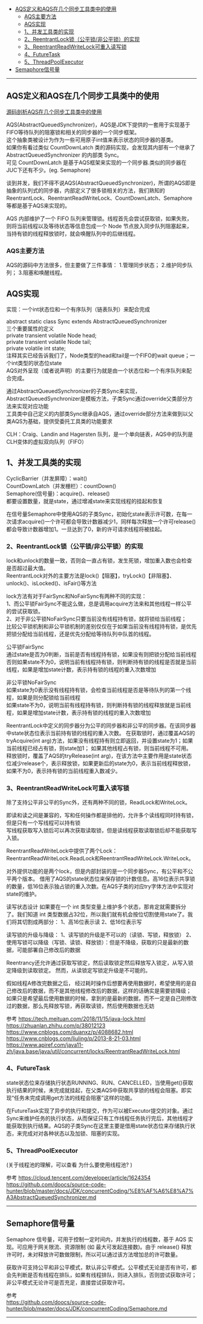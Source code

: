 - [AQS定义和AQS在几个同步工具类中的使用](#AQS定义和AQS在几个同步工具类中的使用)
    - [AQS主要方法](#AQS主要方法)
    - [AQS实现](#AQS实现)
    - [1、并发工具类的实现](#1、并发工具类的实现)
    - [2、ReentrantLock锁（公平锁/非公平锁）的实现](#2、ReentrantLock锁（公平锁/非公平锁）的实现)
    - [3、ReentrantReadWriteLock可重入读写锁](#3、ReentrantReadWriteLock可重入读写锁)
    - [4、FutureTask](#4、FutureTask)
    - [5、ThreadPoolExecutor](#5、ThreadPoolExecutor)
- [Semaphore信号量](#Semaphore信号量)


---------------------------------------------------------------------------------------------------------------------
## AQS定义和AQS在几个同步工具类中的使用

[源码剖析AQS在几个同步工具类中的使用](http://ifeve.com/abstractqueuedsynchronizer-use/)

AQS(AbstractQueuedSynchronizer)，AQS是JDK下提供的一套用于实现基于FIFO等待队列的阻塞锁和相关的同步器的一个同步框架。  
这个抽象类被设计为作为一些可用原子int值来表示状态的同步器的基类。  
如果你有看过类似 CountDownLatch 类的源码实现，会发现其内部有一个继承了 AbstractQueuedSynchronizer 的内部类 Sync。  
可见 CountDownLatch 是基于AQS框架来实现的一个同步器.类似的同步器在JUC下还有不少。(eg. Semaphore)   

谈到并发，我们不得不说AQS(AbstractQueuedSynchronizer)，所谓的AQS即是抽象的队列式的同步器，内部定义了很多锁相关的方法，我们熟知的ReentrantLock、ReentrantReadWriteLock、CountDownLatch、Semaphore等都是基于AQS来实现的。

AQS 内部维护了一个 FIFO 队列来管理锁。线程首先会尝试获取锁，如果失败，则将当前线程以及等待状态等信息包成一个 Node 节点放入同步队列阻塞起来，当持有锁的线程释放锁时，就会唤醒队列中的后继线程。



### AQS主要方法
AQS的源码中方法很多，但主要做了三件事情：
1.管理同步状态；
2.维护同步队列；
3.阻塞和唤醒线程。




## AQS实现

实现：一个int状态位和一个有序队列（链表队列）来配合完成 

abstract static class Sync extends AbstractQueuedSynchronizer        
三个重要属性的定义  
private transient volatile Node head;  
private transient volatile Node tail;  
private volatile int state;  
注释其实已经告诉我们了，Node类型的head和tail是一个FIFO的wait queue；一个int类型的状态位state  
AQS对外呈现（或者说声明）的主要行为就是由一个状态位和一个有序队列来配合完成。  



通过AbstractQueuedSynchronizer的子类Sync来实现，AbstractQueuedSynchronizer是模板方法，子类Sync通过override父类部分方法来实现对应功能        
工具类中自己定义的内部类Sync继承自AQS，通过override部分方法来做到以父类AQS为基础，提供受委托工具类的功能要求        

CLH：Craig、Landin and Hagersten 队列，是一个单向链表，AQS中的队列是CLH变体的虚拟双向队列（FIFO）





## 1、并发工具类的实现
CyclicBarrier（并发屏障）：wait()   
CountDownLatch（并发栅栏）：countDown()   
Semaphore(信号量)：acquire()、release()  
都要设置数量，就是state，通过增减state来实现线程的挂起和恢复        

在信号量Semaphore中使用AQS的子类Sync，初始化state表示许可数，在每一次请求acquire()一个许可都会导致计数器减少1，同样每次释放一个许可release()都会导致计数器增加1。一旦达到了0，新的许可请求线程将被挂起。 




### 2、ReentrantLock锁（公平锁/非公平锁）的实现
lock和unlock的数量一致，否则会一直占有锁，发生死锁，增加重入数也会检查是否超过最大值。        
ReentrantLock对外的主要方法是lock()【阻塞】，tryLock()【非阻塞】、unlock()、isLocked()、isFair()等方法        
    
lock方法有对于FairSync和NoFairSync有两种不同的实现：        
1、而公平锁FairSync不能这么做，总是调用acquire方法来和其他线程一样公平的尝试获取锁。        
2、对于非公平锁NoFairSync只要当前没有线程持有锁，就将锁给当前线程；        
比较公平锁机制和非公平锁机制的差别仅仅在于如果当前没有线程持有锁，是优先把锁分配给当前线程，还是优先分配给等待队列中队首的线程。  
    
公平锁FairSync        
通过state是否为0判断，当前是否有线程持有锁，如果没有则把锁分配给当前线程    
否则如果state不为0，说明当前有线程持有锁，则判断持有锁的线程是否就是当前线程，如果是增加state计数，表示持有锁的线程的重入次数增加    
    
非公平锁NoFairSync    
如果state为0表示没有线程持有锁，会检查当前线程是否是等待队列的第一个线程，如果是则分配锁给当前线程    
如果state不为0，说明当前有线程持有锁，则判断持有锁的线程释放就是当前线程，如果是增加state计数，表示持有锁的线程的重入次数增加    
    
    
 ReentrantLock中定义的同步器分为公平的同步器和非公平的同步器。在该同步器中state状态位表示当前持有锁的线程的重入次数。
 在获取锁时，通过覆盖AQS的tryAcquire(int arg)方法，如果没有线程持有则立即返回，并设置state为1；如果当前线程已经占有锁，则state加1；
 如果其他线程占有锁，则当前线程不可用。释放锁时，覆盖了AQS的tryRelease(int arg)，在该方法中主要作用是state状态位减少release个，表示释放锁，如果更新后的state为0，表示当前线程释放锁，如果不为0，表示持有锁的当前线程重入数减少。    
    
    
    
### 3、ReentrantReadWriteLock可重入读写锁

除了支持公平非公平的Sync外，还有两种不同的锁，ReadLock和WriteLock。    
    
即读和读之间是兼容的，写和任何操作都是排他的，允许多个读线程同时持有锁，但是只有一个写线程可以持有锁    
写线程获取写入锁后可以再次获取读取锁，但是读线程获取读取锁后却不能获取写入锁。    
    
    
 ReentrantReadWriteLock中提供了两个Lock：
 ReentrantReadWriteLock.ReadLock和ReentrantReadWriteLock.WriteLock。
 
 对外提供功能的是两个lock，但是内部封装的是一个同步器Sync，有公平和不公平两个版本。
 借用了AQS的state状态位来保存锁的计数信息。高16位表示共享锁的数量，低16位表示独占锁的重入次数。在AQS子类的对应try字体方法中实现对state的维护。    
 
 读写状态设计
 如果要在一个 int 类型变量上维护多个状态，那肯定就需要拆分了。我们知道 int 类型数据占32位，所以我们就有机会按位切割使用state了。我们将其切割成两部分：
1、高16位表示读
2、低16位表示写


读写锁的升级与降级：
1、读写锁的升级是不可以的（读锁、写锁，释放锁）
2、使用写锁可以降级（写锁、读锁、释放锁）：但是不降级，获取的只是最新的数据，可能部署自己修改后的数据

Reentrancy还允许通过获取写锁定，然后读取锁定然后释放写入锁定，从写入锁定降级到读取锁定。 然而，从读锁定写锁定升级是不可能的。



假如线程A修改完数据之后， 经过耗时操作后想要再使用数据时，希望使用的是自己修改后的数据，而不是其他线程修改后的数据，这样的话确实是需要锁降级；
如果只是希望最后使用数据的时候，拿到的是最新的数据，而不一定是自己刚修改过的数据，那么先释放写锁，再获取读锁，然后使用数据也无妨



参考
https://tech.meituan.com/2018/11/15/java-lock.html
https://zhuanlan.zhihu.com/p/38012123
https://www.cnblogs.com/duanxz/p/4088682.html
https://www.cnblogs.com/liuling/p/2013-8-21-03.html
https://www.apiref.com/java11-zh/java.base/java/util/concurrent/locks/ReentrantReadWriteLock.html




### 4、FutureTask
    
state状态位来存储执行状态RUNNING、RUN、CANCELLED，当使用get()获取执行结果的时候，未完成就挂起，在父类AQS中获取共享锁的线程会阻塞。即实现“任务未完成调用get方法的线程会阻塞”这样的功能。    
    
在FutureTask实现了异步的执行和提交，作为可以被Executor提交的对象。通过Sync来维护任务的执行状态，从而保证只有工作线程任务执行完后，其他线程才能获取到执行结果。AQS的子类Sync在这里主要是借用state状态位来存储执行状态，来完成对对各种状态以及加锁、阻塞的实现。    
    


### 5、ThreadPoolExecutor

(关于线程池的理解，可以查看 为什么要使用线程池? )




参考
https://cloud.tencent.com/developer/article/1624354
https://github.com/doocs/source-code-hunter/blob/master/docs/JDK/concurrentCoding/%E8%AF%A6%E8%A7%A3AbstractQueuedSynchronizer.md




---------------------------------------------------------------------------------------------------------------------
## Semaphore信号量

Semaphore 信号量，可用于控制一定时间内，并发执行的线程数，基于 AQS 实现。可应用于网关限流、资源限制 (如 最大可发起连接数)。由于 release() 释放许可时，未对释放许可数做限制，所以可以通过该方法增加总的许可数量。

获取许可支持公平和非公平模式，默认非公平模式。公平模式无论是否有许可，都会先判断是否有线程在排队，如果有线程排队，则进入排队，否则尝试获取许可；非公平模式无论许可是否充足，直接尝试获取许可。







参考  
https://github.com/doocs/source-code-hunter/blob/master/docs/JDK/concurrentCoding/Semaphore.md  












---------------------------------------------------------------------------------------------------------------------

    
